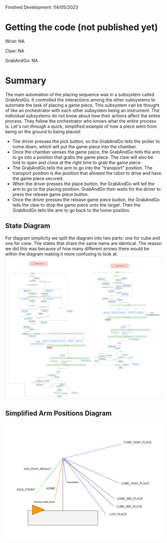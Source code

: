 Finished Development: 04/05/2023

# Getting the code (not published yet)
Wrist: NA

Claw: NA

GrabAndGo: NA

# Summary
The main automation of the placing sequence was in a subsystem called GrabAndGo. It controlled the interactions among the other subsystems to automate the task of placing a game piece.
This subsystem can be thought of like an orchestrator with each other subsystem being an instrument. 
The individual subsystems do not know about how their actions affect the entire process. They follow the orchestrator who knows what the entire process is. 
Let's run through a quick, simplified example of how a piece went from being on the ground to being placed:

- The driver presses the pick button, so the GrabAndGo tells the picker to come down, which will put the game piece into the chamber.
- Once the chamber senses the game piece, the GrabAndGo tells the arm to go into a position that grabs the game piece. The claw will also be told to open and close at the right time to grab the game piece.
- The GrabAndGo tells the arm to go into the "transport" position. The transport position is the position that allowed the robot to drive and have the game piece secured.
- When the driver presses the place button, the GrabAndGo will tell the arm to go to the placing position. GrabAndGo then waits for the driver to press the release game piece button.
- Once the driver presses the release game piece button, the GrabAndGo tells the claw to drop the game piece onto the target. Then the GrabAndGo tells the arm to go back to the home position.


## State Diagram
For diagram simplicity we split the diagram into two parts: one for cube and one for cone. The states that share the same 
name are identical. The reason we did this was because of how many different arrows there would be within the diagram making 
it more confusing to look at.
![GrabAndGoStateDiagram](documentation/GrabAndGoStateDiagram.png?raw=true)

## Simplified Arm Positions Diagram
![ArmPositionsDiagram](documentation/SimplifiedArmPositions.png?raw=true)